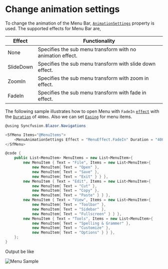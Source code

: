 # Change animation settings

To change the animation of the Menu Bar, [`AnimationSettings`](https://help.syncfusion.com/cr/blazor/Syncfusion.Blazor~Syncfusion.Blazor.Navigations.SfMenu~AnimationSettings.html) property is used. The supported effects for Menu Bar are,

| Effect | Functionality |
| ------------ | ----------------------- |
| None | Specifies the sub menu transform with no animation effect. |
| SlideDown | Specifies the sub menu transform with slide down effect. |
| ZoomIn | Specifies the sub menu transform with zoom in effect. |
| FadeIn | Specifies the sub menu transform with fade in effect. |

The following sample illustrates how to open Menu with `FadeIn` [`effect`](https://help.syncfusion.com/cr/blazor/Syncfusion.Blazor~Syncfusion.Blazor.Navigations.MenuAnimationSettingsModel~Effect.html) with the [`Duration`](https://help.syncfusion.com/cr/blazor/Syncfusion.Blazor~Syncfusion.Blazor.Navigations.MenuAnimationSettingsModel~Duration.html) of `400ms`. Also we can set [`Easing`](https://help.syncfusion.com/cr/blazor/Syncfusion.Blazor~Syncfusion.Blazor.Navigations.MenuAnimationSettingsModel~Easing.html) for menu items.

```csharp
@using Syncfusion.Blazor.Navigations

<SfMenu Items="@MenuItems">
    <MenuAnimationSettings Effect = "MenuEffect.FadeIn" Duration = "400"></MenuAnimationSettings>
</SfMenu>

@code {
    public List<MenuItem> MenuItems = new List<MenuItem>{
        new MenuItem { Text = "File", Items = new List<MenuItem>{
            new MenuItem{ Text = "Open" },
            new MenuItem{ Text = "Save" },
            new MenuItem{ Text = "Exit" } } },
        new MenuItem { Text = "Edit", Items = new List<MenuItem>{
            new MenuItem{ Text = "Cut" },
            new MenuItem{ Text = "Copy" },
            new MenuItem{ Text = "Paste" } } },
        new MenuItem { Text = "View", Items = new List<MenuItem>{
            new MenuItem{ Text = "Toolbar" },
            new MenuItem{ Text = "Sidebar" },
            new MenuItem{ Text = "Fullscreen" } } },
        new MenuItem { Text = "Tools", Items = new List<MenuItem>{
            new MenuItem{ Text = "Spelling & Grammer" },
            new MenuItem{ Text = "Customize" },
            new MenuItem{ Text = "Options" } } },
    };
}
```

Output be like

![Menu Sample](./../images/menu-animation.png)
